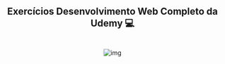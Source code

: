 ## <p align="center">Exercícios Desenvolvimento Web Completo da Udemy 💻 <p>

<div style="display: inline_block" align="center"><br>
  <img alt="img" src="https://ibb.co/jr12qL5">
